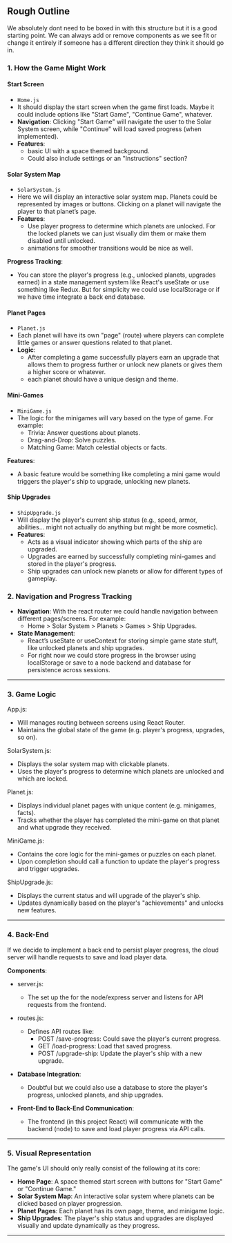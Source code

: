 ## Rough Outline

We absolutely dont need to be boxed in with this structure but it is a good starting point. We can always add or remove components as we see fit or change it entirely if someone has a different direction they think it should go in.





### 1. **How the Game Might Work**

#### **Start Screen**
- `Home.js`
- It should display the start screen when the game first loads. Maybe it could include options like "Start Game", "Continue Game", whatever.
- **Navigation**: Clicking "Start Game" will navigate the user to the Solar System screen, while "Continue" will load saved progress (when implemented).
- **Features**:
  - basic UI with a space themed background.
  - Could also include settings or an "Instructions" section?

#### **Solar System Map**
- `SolarSystem.js`
- Here we will display an interactive solar system map. Planets could be represented by images or buttons. Clicking on a planet will navigate the player to that planet’s page.
- **Features**:
  - Use player progress to determine which planets are unlocked. For the locked planets we can just visually dim them or make them disabled until unlocked.
  - animations for smoother transitions would be nice as well.
  
**Progress Tracking**:
- You can store the player's progress (e.g., unlocked planets, upgrades earned) in a state management system like React's useState or use something like Redux. But for simplicity we could use localStorage or if we have time integrate a back end database.
  
#### **Planet Pages**
- `Planet.js`
- Each planet will have its own "page" (route) where players can complete little games or answer questions related to that planet.
- **Logic**:
  - After completing a game successfully players earn an upgrade that allows them to progress further or unlock new planets or gives them a higher score or whatever.
  - each planet should have a unique design and theme.
  
#### **Mini-Games**
-  `MiniGame.js`
- The logic for the minigames will vary based on the type of game. For example:
  - Trivia: Answer questions about planets.
  - Drag-and-Drop: Solve puzzles.
  - Matching Game: Match celestial objects or facts.
  
**Features**:
- A basic feature would be something like completing a mini game would triggers the player's ship to upgrade, unlocking new planets.

#### **Ship Upgrades**
- `ShipUpgrade.js`
- Will display the player's current ship status (e.g., speed, armor, abilities... might not actually do anything but might be more cosmetic).
- **Features**:
  - Acts as a visual indicator showing which parts of the ship are upgraded.
  - Upgrades are earned by successfully completing mini-games and stored in the player's progress.
  - Ship upgrades can unlock new planets or allow for different types of gameplay.

### 2. **Navigation and Progress Tracking**
- **Navigation**: With the react router we could handle navigation between different pages/screens. For example:
  - Home > Solar System > Planets > Games > Ship Upgrades.
- **State Management**:
  - React’s useState or useContext for storing simple game state stuff, like unlocked planets and ship upgrades.
  - For right now we could store progress in the browser using localStorage or save to a node backend and database for persistence across sessions.

---

### 3. **Game Logic**

App.js:
- Will manages routing between screens using React Router.
- Maintains the global state of the game (e.g. player's progress, upgrades, so on).
  
SolarSystem.js:
- Displays the solar system map with clickable planets.
- Uses the player's progress to determine which planets are unlocked and which are locked.

Planet.js:
- Displays individual planet pages with unique content (e.g. minigames, facts).
- Tracks whether the player has completed the mini-game on that planet and what upgrade they received.

MiniGame.js:
- Contains the core logic for the mini-games or puzzles on each planet.
- Upon completion should call a function to update the player's progress and trigger upgrades.

ShipUpgrade.js:
- Displays the current status and will upgrade of the player's ship.
- Updates dynamically based on the player's "achievements" and unlocks new features.

---

### 4. **Back-End**

If we decide to implement a back end to persist player progress, the cloud server will handle requests to save and load player data.

**Components**:

- server.js:
  - The set up the for the node/express server and listens for API requests from the frontend.
  
- routes.js:
  - Defines API routes like:
    - POST /save-progress: Could save the player's current progress.
    - GET /load-progress: Load that saved progress.
    - POST /upgrade-ship: Update the player's ship with a new upgrade.
  
- **Database Integration**:
  - Doubtful but we could also use a database to store the player's progress, unlocked planets, and ship upgrades.
  
- **Front-End to Back-End Communication**:
  - The frontend (in this project React) will communicate with the backend (node) to save and load player progress via API calls.

---

### 5. **Visual Representation**

The game's UI should only really consist of the following at its core:

- **Home Page**: A space themed start screen with buttons for "Start Game" or "Continue Game."
- **Solar System Map**: An interactive solar system where planets can be clicked based on player progression.
- **Planet Pages**: Each planet has its own page, theme, and minigame logic.
- **Ship Upgrades**: The player's ship status and upgrades are displayed visually and update dynamically as they progress.

---
